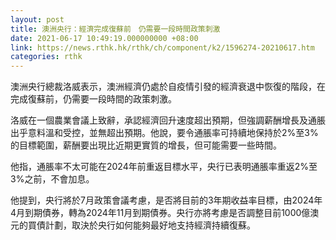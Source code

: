 ```yaml
---
layout: post
title: 澳洲央行：經濟完成復蘇前　仍需要一段時間政策刺激
date: 2021-06-17 10:49:19.000000000 +08:00
link: https://news.rthk.hk/rthk/ch/component/k2/1596274-20210617.htm
categories: rthk
---
```


澳洲央行總裁洛威表示，澳洲經濟仍處於自疫情引發的經濟衰退中恢復的階段，在完成復蘇前，仍需要一段時間的政策刺激。

洛威在一個農業會議上致辭，承認經濟回升速度超出預期，但強調薪酬增長及通脹出乎意料溫和受控，並無超出預期。他說，要令通脹率可持續地保持於2%至3%的目標範圍，薪酬要出現比近期更實質的增長，但可能需要一些時間。

他指，通脹率不太可能在2024年前重返目標水平，央行已表明通脹率重返2%至3%之前，不會加息。

他提到，央行將於7月政策會議考慮，是否將目前的3年期收益率目標，由2024年4月到期債券，轉為2024年11月到期債券。央行亦將考慮是否調整目前1000億澳元的買債計劃，取決於央行如何能夠最好地支持經濟持續復蘇。
